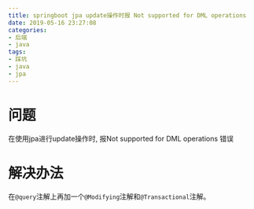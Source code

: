 ```yaml
---
title: springboot jpa update操作时报 Not supported for DML operations
date: 2019-05-16 23:27:08
categories:
- 后端
- java
tags:
- 踩坑
- java
- jpa
---
```


# 问题

在使用jpa进行update操作时, 报Not supported for DML operations 错误
<!--more-->

# 解决办法

在`@query`注解上再加一个`@Modifying`注解和`@Transactional`注解。

